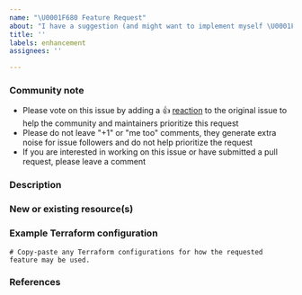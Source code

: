 ```yaml
---
name: "\U0001F680 Feature Request"
about: "I have a suggestion (and might want to implement myself \U0001F642)!"
title: ''
labels: enhancement
assignees: ''

---
```


<!--- Please keep this note for the community --->

### Community note

* Please vote on this issue by adding a 👍 [reaction](https://blog.github.com/2016-03-10-add-reactions-to-pull-requests-issues-and-comments/) to the original issue to help the community and maintainers prioritize this request
* Please do not leave "+1" or "me too" comments, they generate extra noise for issue followers and do not help prioritize the request
* If you are interested in working on this issue or have submitted a pull request, please leave a comment

<!--- Thank you for keeping this note for the community --->

### Description

<!--- Please leave a helpful description of the feature request here. --->

### New or existing resource(s)

<!--- Please list any new or existing affected resources and data sources that are part of the request. For example: "oci_core_vcn" --->


### Example Terraform configuration

<!--- Information about code formatting: https://help.github.com/articles/basic-writing-and-formatting-syntax/#quoting-code --->

```hcl
# Copy-paste any Terraform configurations for how the requested feature may be used.
```

### References

<!---
Information about referencing Github Issues: https://help.github.com/articles/basic-writing-and-formatting-syntax/#referencing-issues-and-pull-requests

Are there any other GitHub issues (open or closed) or pull requests that should be linked here? Vendor blog posts or documentation? For example:

--->
